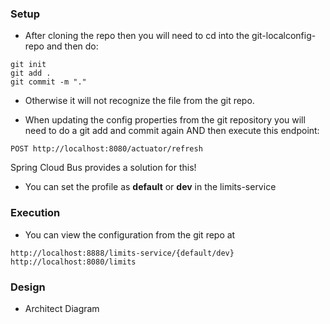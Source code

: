 ### Setup
* After cloning the repo then you will need to cd into the git-localconfig-repo and then do:
```
git init
git add . 
git commit -m "."
```
* Otherwise it will not recognize the file from the git repo. 

* When updating the config properties from the git repository you will need to do a git add and commit again AND then execute this endpoint:
```
POST http://localhost:8080/actuator/refresh
```
Spring Cloud Bus provides a solution for this!


* You can set the profile as **default** or **dev** in the limits-service

### Execution
* You can view the configuration from the git repo at 
```
http://localhost:8888/limits-service/{default/dev} 
http://localhost:8080/limits
```

### Design
* Architect Diagram
